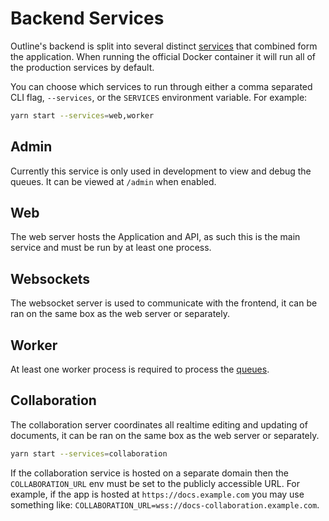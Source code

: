 # Backend Services

Outline's backend is split into several distinct [services](../server/services)
that combined form the application. When running the official Docker container
it will run all of the production services by default.

You can choose which services to run through either a comma separated CLI flag,
`--services`, or the `SERVICES` environment variable. For example:

```bash
yarn start --services=web,worker
```

## Admin

Currently this service is only used in development to view and debug the queues.
It can be viewed at `/admin` when enabled.

## Web

The web server hosts the Application and API, as such this is the main service
and must be run by at least one process.

## Websockets

The websocket server is used to communicate with the frontend, it can be ran on
the same box as the web server or separately.

## Worker

At least one worker process is required to process the [queues](../server/queues).

## Collaboration

The collaboration server coordinates all realtime editing and updating of documents, 
it can be ran on the same box as the web server or separately.

```bash
yarn start --services=collaboration
```

If the collaboration service is hosted on a separate domain then the `COLLABORATION_URL` 
env must be set to the publicly accessible URL. For example, if the app is hosted at 
`https://docs.example.com` you may use something like:
`COLLABORATION_URL=wss://docs-collaboration.example.com`.
